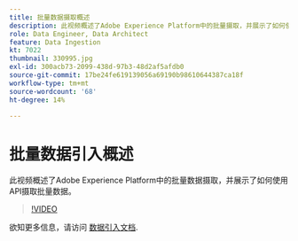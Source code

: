 ```yaml
---
title: 批量数据摄取概述
description: 此视频概述了Adobe Experience Platform中的批量摄取，并展示了如何使用API摄取批量数据。
role: Data Engineer, Data Architect
feature: Data Ingestion
kt: 7022
thumbnail: 330995.jpg
exl-id: 300acb73-2099-438d-97b3-48d2af5afdb0
source-git-commit: 17be24fe619139056a69190b98610644387ca18f
workflow-type: tm+mt
source-wordcount: '68'
ht-degree: 14%

---
```


# 批量数据引入概述

此视频概述了Adobe Experience Platform中的批量数据摄取，并展示了如何使用API摄取批量数据。

>[!VIDEO](https://video.tv.adobe.com/v/330995?quality=12&learn=on)

欲知更多信息，请访问 [数据引入文档](https://experienceleague.adobe.com/docs/experience-platform/ingestion/home.html?lang=zh-Hans).